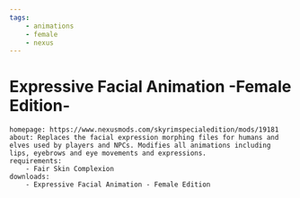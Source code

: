 ```yaml
---
tags:
    - animations
    - female
    - nexus
---
```


# Expressive Facial Animation -Female Edition-

```project_info
homepage: https://www.nexusmods.com/skyrimspecialedition/mods/19181
about: Replaces the facial expression morphing files for humans and elves used by players and NPCs. Modifies all animations including lips, eyebrows and eye movements and expressions.
requirements:
    - Fair Skin Complexion
downloads:
    - Expressive Facial Animation - Female Edition
```
